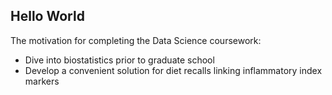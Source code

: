 ## Hello World

The motivation for completing the Data Science coursework:
* Dive into biostatistics prior to graduate school
* Develop a convenient solution for diet recalls linking inflammatory index markers 